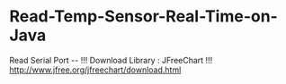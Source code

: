 # Read-Temp-Sensor-Real-Time-on-Java
Read Serial Port
-- !!! Download Library : JFreeChart !!!
http://www.jfree.org/jfreechart/download.html
